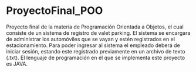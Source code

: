 # ProyectoFinal_POO
Proyecto final de la materia de Programación Orientada a Objetos, el cual consiste de un sistema de registro de valet parking.
El sistema se encargara de administrar los automóviles que se vayan y estén registrados en el estacionamiento.
Para poder ingresar al sistema el empleado deberá de iniciar sesión, estando este registrado previamente en un archivo de texto (.txt).
El lenguaje de programación en el que se implementa este proyecto es JAVA.
